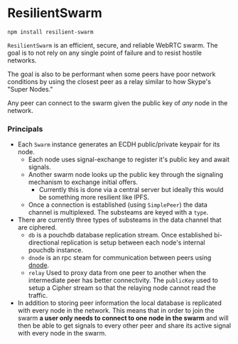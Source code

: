 # ResilientSwarm

```
npm install resilient-swarm
```

`ResilientSwarm` is an efficient, secure, and reliable WebRTC swarm. The
goal is to not rely on any single point of failure and to resist
hostile networks.

The goal is also to be performant when some peers have poor network
conditions by using the closest peer as a relay similar to how Skype's
"Super Nodes."

Any peer can connect to the swarm given the public key of *any* node in the
network.

### Principals

* Each `Swarm` instance generates an ECDH public/private keypair for its node.
  * Each node uses signal-exchange to register it's public key and await
    signals.
  * Another swarm node looks up the public key through the signaling mechanism
    to exchange initial offers.
    * Currently this is done via a central server but ideally this would be
      something more resilient like IPFS.
  * Once a connection is established (using `SimplePeer`) the data channel is
    multiplexed. The substeams are keyed with a `type`.
* There are currently three types of substeams in the data channel that are
  ciphered.
  * `db` is a pouchdb database replication stream. Once established
    bi-directional replication is setup between each node's internal pouchdb
    instance.
  * `dnode` is an rpc steam for communication between peers using [dnode]().
  * `relay` Used to proxy data from one peer to another when the intermediate
    peer has better connectivity. The `publicKey` used to setup a
    Cipher stream so that the relaying node cannot read the traffic.
* In addition to storing peer information the local database is replicated
  with every node in the network. This means that in order to join the swarm
  **a user only needs to connect to one node in the swarm** and will then be
  able to get signals to every other peer and share its active signal with every
  node in the swarm.

